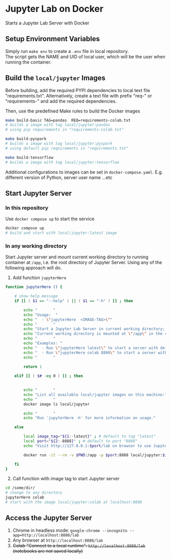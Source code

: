 # Jupyter Lab on Docker

Starts a Jupyter Lab Server with Docker

## Setup Environment Variables

Simply run `make env` to create a `.env` file in local repository.  
The script gets the NAME and UID of local user, which will be the user when running the container.  

## Build the `local/jupyter` Images

Before building, add the required PYPI dependencies to local text file "requirements.txt". Alternatively, create a text file with prefix "req-" or "requirements-" and add the required dependencies.

Then, use the predefined Make rules to build the Docker images

```bash
make build-basic TAG=pandas  REQ=requirements-colab.txt
# builds a image with tag local/jupyter:pandas 
# using pip requirements in "requirements-colab.txt"

make build-pyspark
# builds a image with tag local/jupyter:pyspark
# using default pip requirements in "requirements.txt"

make build-tensorflow
# builds a image with tag local/jupyter:tensorflow
```

Additional configurations to images can be set in `docker-compose.yaml`. E.g. different version of Python, server user name ...etc

## Start Jupyter Server

### In this repository

Use `docker compose up` to start the service

```bash
docker compose up
# build and start with local/jupyter:latest image
```

### In any working directory

Start Jupyter server and mount current working directory to running container at `/app`, i.e. the root directory of Jupyter Server. Using any of the following approach will do.

1. Add function `jupyterHere`

```bash
function jupyterHere () {

    # show help message
    if [[ ( $1 == "--help" ) || ( $1 == "-h" ) ]] ; then

        echo "       " 
        echo "Usage:  "
        echo "  - \"jupyterHere  <IMAGE-TAG>\""
        echo "       " 
        echo "Start a Jupyter Lab Server in current working directory; using images built by project 'compose-jupyter'." 
        echo "Current working directory is mounted at \"/app\" in the container. " 
        echo "       " 
        echo "Examples: " 
        echo "  - Run \"jupyterHere latest\" to start a server with default local/jupyter:latest image at localhost:8888"
        echo "  - Run \"jupyterHere colab 8890\" to start a server with local/jupyter:colab image at localhost:8890"
        echo "       " 
        
        return 1

    elif [[ ( $# -eq 0 ) ]] ; then

        
        echo "       " 
        echo "List all available local/jupyter images on this machine:"
        echo "       "
        docker image ls local/jupyter

        echo "       " 
        echo "Run 'jupyterHere -h' for more information on usage."

    else

        local image_tag="${1:-latest}" ; # default to tag "latest"
        local port="${2:-8888}" ; # default to port "8888"
        echo "Visit http://127.0.0.1:$port/lab on browser to use Jupyter Lab"

        docker run -it --rm -v $PWD:/app -p $port:8888 local/jupyter:$image_tag ;

    fi
}
```

2. Call function with image tag to start Jupyter server

```bash
cd /some/dir/
# change to any directory
jupyterHere colab 
# start with the image local/jupyter:colab at localhost:8888
```

## Access the Jupyter Server

1. Chrome in headless mode: `google-chrome --incognito --app=http://localhost:8888/lab`
2. Any browser at `http://localhost:8888/lab`
3. ~~Colab "Connect to a local runtime": `http://localhost:8888/lab` (notebooks are not saved locally)~~

